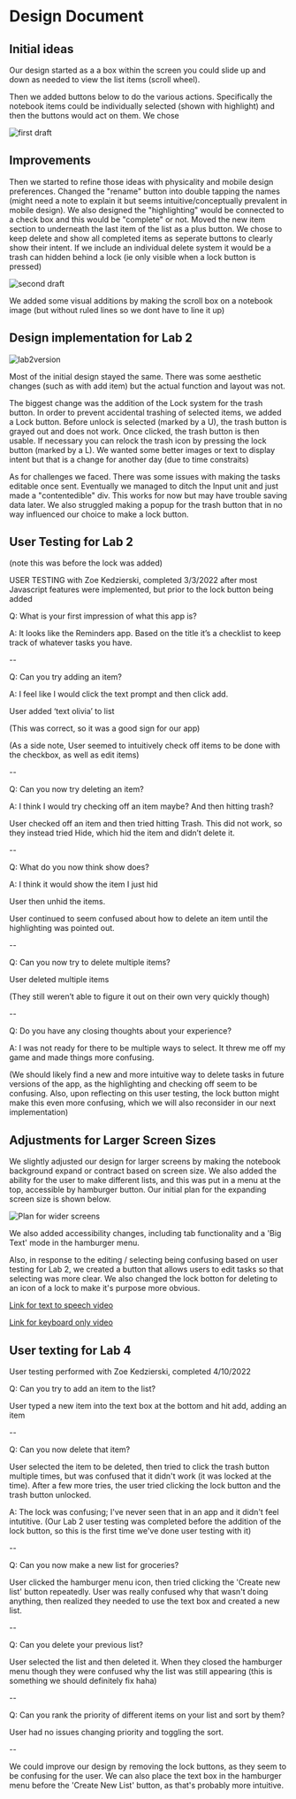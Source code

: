 # Design Document

## Initial ideas
Our design started as a a box within the screen you could slide up and down as needed to view the list items  (scroll wheel). 

Then we added buttons below to do the various actions. Specifically the notebook items could be individually selected (shown with highlight) and then the buttons would act on them. We chose 

![first draft](notebook1.png)

## Improvements 

Then we started to refine those ideas with physicality and mobile design preferences. Changed the "rename" button into double tapping the names (might need a note to explain it but seems intuitive/conceptually prevalent in mobile design). We also designed the "highlighting" would be connected to a check box and this would be "complete" or not. Moved the new item section to underneath the last item of the list as a plus button. 
We chose to keep delete and show all completed items as seperate buttons to clearly show their intent. If we include an individual delete system it would be a trash can hidden behind a lock (ie only visible when a lock button is pressed)

![second draft](notebook2.png)

We added some visual additions by making the scroll box on a notebook image (but without ruled lines so we dont have to line it up)


## Design implementation for Lab 2 

![lab2version](Checklistversion2.png)

Most of the initial design stayed the same. There was some aesthetic changes (such as with add
item) but the actual function and layout was not. 

The biggest change was the addition of the Lock system for the trash button. In order to prevent accidental 
trashing of selected items, we added a Lock button. Before unlock is selected (marked by a U), the trash button 
is grayed out and does not work. Once clicked, the trash button is then usable. If necessary you 
can relock the trash icon by pressing the lock button (marked by a L). We wanted some better images or text 
to display intent but that is a change for another day (due to time constraits)

As for challenges we faced. There was some issues with making the tasks editable once sent. 
Eventually we managed to ditch the Input unit and just made a "contentedible" div. This works for now 
but may have trouble saving data later. We also struggled making a popup for the trash button that in no way
influenced our choice to make a lock button. 

## User Testing for Lab 2
(note this was before the lock was added)

USER TESTING with Zoe Kedzierski, completed 3/3/2022 after most Javascript features were implemented, but prior to the lock button being added

Q: What is your first impression of what this app is?

A: It looks like the Reminders app. Based on the title it’s a checklist to keep track of whatever tasks you have.

--

Q: Can you try adding an item?

A: I feel like I would click the text prompt and then click add.

User added ‘text olivia’ to list

(This was correct, so it was a good sign for our app)

(As a side note, User seemed to intuitively check off items to be done with the checkbox, as well as edit items)

--

Q: Can you now try deleting an item?

A: I think I would try checking off an item maybe? And then hitting trash?

User checked off an item and then tried hitting Trash. This did not work, so they instead tried Hide, which hid the item and didn’t delete it.

--

Q: What do you now think show does?

A: I think it would show the item I just hid

User then unhid the items.

User continued to seem confused about how to delete an item until the highlighting was pointed out.

--

Q: Can you now try to delete multiple items?

User deleted multiple items

(They still weren’t able to figure it out on their own very quickly though)

--

Q: Do you have any closing thoughts about your experience?

A: I was not ready for there to be multiple ways to select. It threw me off my game and made things more confusing.

(We should likely find a new and more intuitive way to delete tasks in future versions of the app, as the highlighting and checking off seem to be confusing.
Also, upon reflecting on this user testing, the lock button might make this even more confusing, which we will also reconsider in our next implementation)

## Adjustments for Larger Screen Sizes

We slightly adjusted our design for larger screens by making the notebook background expand or contract based on screen size. We also added the ability for the user to make different lists, and this was put in a menu at the top, accessible by hamburger button. Our initial plan for the expanding screen size is shown below.

![Plan for wider screens](notebook3.png)

We also added accessibility changes, including tab functionality and a 'Big Text' mode in the hamburger menu. 

Also, in response to the editing / selecting being confusing based on user testing for Lab 2, we created a button that allows users to edit tasks so that selecting was more clear. We also changed the lock botton for deleting to an icon of a lock to make it's purpose more obvious.

[Link for text to speech video](https://youtu.be/kNXnDQKyvFU)

[Link for keyboard only video](https://youtu.be/Ljw2v636ifo)

## User texting for Lab 4

User testing performed with Zoe Kedzierski, completed 4/10/2022

Q: Can you try to add an item to the list?

User typed a new item into the text box at the bottom and hit add, adding an item

--

Q: Can you now delete that item?

User selected the item to be deleted, then tried to click the trash button multiple times, but was confused that it didn't work (it was locked at the time). After a few more tries, the  user tried clicking the lock button and the trash button unlocked.

A: The lock was confusing; I've never seen that in an app and it didn't feel intutitive.
(Our Lab 2 user testing was completed before the addition of the lock button, so this is the first time we've done user testing with it)

--

Q: Can you now make a new list for groceries?

User clicked the hamburger menu icon, then tried clicking the 'Create new list' button repeatedly. User was really confused why that wasn't doing anything, then realized they needed to use the text box and created a new list. 

--

Q: Can you delete your previous list?

User selected the list and then deleted it. When they closed the hamburger menu though they were confused why the list was still appearing (this is something we should definitely fix haha)

--

Q: Can you rank the priority of different items on your list and sort by them?

User had no issues changing priority and toggling the sort.

--

We could improve our design by removing the lock buttons, as they seem to be confusing for the user. We can also place the text box in the hamburger menu before the 'Create New List' button, as that's probably more intuitive.


